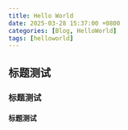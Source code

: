 ```yaml
---
title: Hello World
date: 2025-03-28 15:37:00 +0800
categories: [Blog, HelloWorld]
tags: [helloworld]
---
```



## 标题测试
### 标题测试
#### 标题测试


